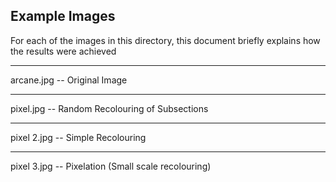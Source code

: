 Example Images
---
For each of the images in this directory, this document briefly explains how the results were achieved

---
arcane.jpg -- Original Image

---
pixel.jpg -- Random Recolouring of Subsections

---
pixel 2.jpg -- Simple Recolouring

---
pixel 3.jpg -- Pixelation (Small scale recolouring)

